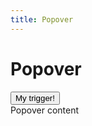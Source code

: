 ```yaml
---
title: Popover
---
```


# Popover

<Story>
<button type="button" class="ds-paragraph ds-paragraph--md ds-line-height--sm ds-btn ds-focus ds-btn--md ds-btn--primary ds-btn--accent" aria-expanded="true" id=":rbb:" aria-controls=":rba:">My trigger!</button>
<div class="ds-paragraph ds-paragraph--md ds-line-height--md ds-popover ds-popover--default ds-popover--md" data-placement="top" id=":rba:" role="dialog" aria-labelledby=":rbb:">
  Popover content
  <div class="ds-popover__arrow ds-popover__arrow--bottom"></div>
</div>
</Story>